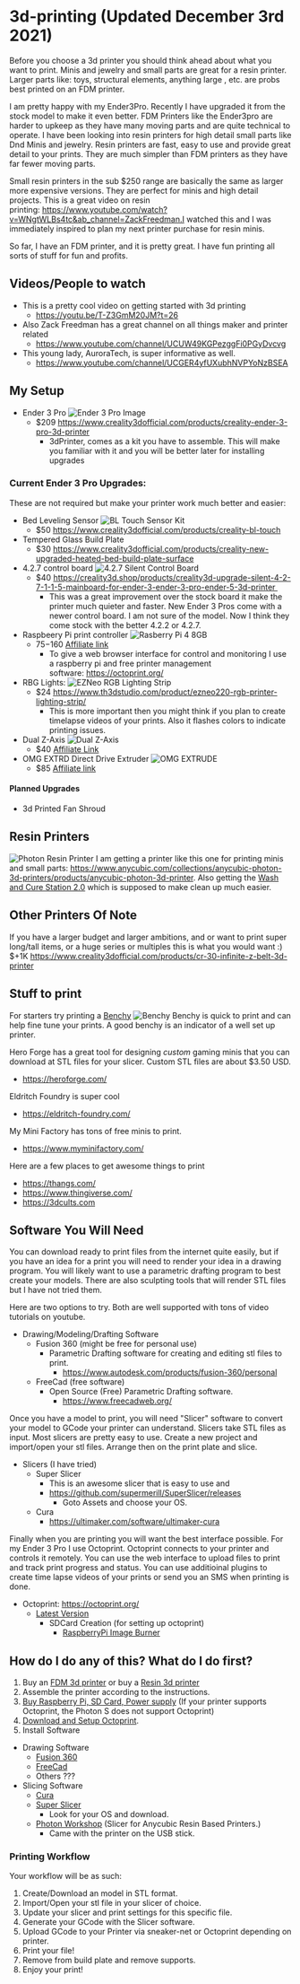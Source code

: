 # 3d-printing (Updated December 3rd 2021)

Before you choose a 3d printer you should think ahead about what you want to print. Minis and jewelry and small parts are great for a resin printer. Larger parts like: toys, structural elements, anything large , etc. are probs best printed on an FDM printer. 

I am pretty happy with my Ender3Pro. Recently I have upgraded it from the stock model to make it even better. FDM Printers like the Ender3pro are harder to upkeep as they have many moving parts and are quite technical to operate. I have been looking into resin printers for high detail small parts like Dnd Minis and jewelry. Resin printers are fast, easy to use and provide great detail to your prints. They are much simpler than FDM printers as they have far fewer moving parts.

Small resin printers in the sub $250 range are basically the same as larger more expensive versions. They are perfect for minis and high detail projects. This is a great video on resin printing: https://www.youtube.com/watch?v=WNgtWLBs4tc&ab_channel=ZackFreedman.I watched this and I was immediately inspired to plan my next printer purchase for resin minis.

So far, I have an FDM printer, and it is pretty great. I have fun printing all sorts of stuff for fun and profits.

## Videos/People to watch
- This is a pretty cool video on getting started with 3d printing
  - https://youtu.be/T-Z3GmM20JM?t=26
- Also Zack Freedman has a great channel on all things maker and printer related
  - https://www.youtube.com/channel/UCUW49KGPezggFi0PGyDvcvg
- This young lady, AuroraTech, is super informative as well.
  - https://www.youtube.com/channel/UCGER4yfUXubhNVPYoNzBSEA

## My Setup 
- Ender 3 Pro ![Ender 3 Pro Image](https://cdn.shopify.com/s/files/1/0508/1494/3382/products/KU_RLUV0ZYBV8_BLLV6W9O6_1024x1024.png?v=1603706565)
  - $209 https://www.creality3dofficial.com/products/creality-ender-3-pro-3d-printer
    - 3dPrinter, comes as a kit you have to assemble. This will make you familiar with it and you will be better later for installing upgrades 

### Current Ender 3 Pro Upgrades:
These are not required but make your printer work much better and easier:
- Bed Leveling Sensor ![BL Touch Sensor Kit](https://m.media-amazon.com/images/I/71xK2H+qLcL._SL1500_.jpg )
  - $50 https://www.creality3dofficial.com/products/creality-bl-touch
- Tempered Glass Build Plate
  - $30 https://www.creality3dofficial.com/products/creality-new-upgraded-heated-bed-build-plate-surface
- 4.2.7 control board ![4.2.7 Silent Control Board](https://cdn.shopify.com/s/files/1/0508/1494/3382/products/V4.2.7_3-EN_1024x1024@2x.jpg?v=1603705627)
  - $40 https://creality3d.shop/products/creality3d-upgrade-silent-4-2-7-1-1-5-mainboard-for-ender-3-ender-3-pro-ender-5-3d-printer 
    - This was a great improvement over the stock board it make the printer much quieter and faster. New Ender 3 Pros come with a newer control board. I am not sure of the model. Now I think they come stock with the better 4.2.2 or 4.2.7.   
- Raspbeery Pi print controller ![Rasberry Pi 4 8GB](https://m.media-amazon.com/images/I/71-2nd6QRnL._AC_SL1400_.jpg)
  - $75-$160 [Affiliate link](https://www.amazon.com/gp/product/B08B6F1FV5/ref=as_li_tl?ie=UTF8&camp=1789&creative=9325&creativeASIN=B08B6F1FV5&linkCode=as2&tag=hepaestus-20&linkId=1afde8e5c3316806a2f0a7fc6d2f4477)
    - To give a web browser interface for control and monitoring I use a raspberry pi and free printer management software: https://octoprint.org/
- RBG Lights: ![EZNeo RGB Lighting Strip](https://www.th3dstudio.com/wp-content/uploads/2021/07/ezneo_main1.jpg)
  - $24 https://www.th3dstudio.com/product/ezneo220-rgb-printer-lighting-strip/
    - This is more important then you might think if you plan to create timelapse videos of your prints. Also it flashes colors to indicate printing issues.
- Dual Z-Axis ![Dual Z-Axis](https://m.media-amazon.com/images/I/61GZd-QalUS._SL1000_.jpg)
  - $40 [Affiliate Link](https://www.amazon.com/gp/product/B08S71B4R9/ref=as_li_tl?ie=UTF8&camp=1789&creative=9325&creativeASIN=B08S71B4R9&linkCode=as2&tag=hepaestus-20&linkId=320864efd892784efadbcc762672d5ca)
- OMG EXTRD Direct Drive Extruder ![OMG EXTRUDE](https://m.media-amazon.com/images/I/61bUmHXD7cL._SL1500_.jpg)
  - $85 [Affiliate link](https://www.amazon.com/gp/product/B098TZ2PYK/ref=as_li_tl?ie=UTF8&camp=1789&creative=9325&creativeASIN=B098TZ2PYK&linkCode=as2&tag=hepaestus-20&linkId=a5331e21dafcba92c619657d935876a1)

#### Planned Upgrades
- 3d Printed Fan Shroud

## Resin Printers
![Photon Resin Printer](https://cdn.shopify.com/s/files/1/0245/5519/2380/products/Photon_7_1800x1800.jpg?v=1586489285)
I am getting a printer like this one for printing minis and small parts: https://www.anycubic.com/collections/anycubic-photon-3d-printers/products/anycubic-photon-3d-printer. Also getting the [Wash and Cure Station 2.0](https://www.amazon.com/gp/product/B08JCSSTD5/ref=as_li_qf_asin_il_tl?ie=UTF8&tag=hepaestus-20&creative=9325&linkCode=as2&creativeASIN=B08JCSSTD5&linkId=57b74f3e05d795dc64de733455e5f6f0) which is supposed to make clean up much easier.

## Other Printers Of Note
If you have a larger budget and larger ambitions, and or want to print super long/tall items, or a huge series or multiples this is what you would want :)  $+1K https://www.creality3dofficial.com/products/cr-30-infinite-z-belt-3d-printer

## Stuff to print
For starters try printing a [Benchy](https://www.3dbenchy.com/) ![Benchy](https://www.3dbenchy.com/wp-content/uploads/2015/04/3DBenchy.com_logo_standard_text_250x1001.png)
Benchy is quick to print and can help fine tune your prints. A good benchy is an indicator of a well set up printer.

Hero Forge has a great tool for designing *custom* gaming minis that you can download at STL files for your slicer. Custom STL files are about $3.50 USD.
- https://heroforge.com/

Eldritch Foundry is super cool 
- https://eldritch-foundry.com/

My Mini Factory has tons of free minis to print. 
- https://www.myminifactory.com/
  
Here are a few places to get awesome things to print
- https://thangs.com/
- https://www.thingiverse.com/
- https://3dcults.com

## Software You Will Need
You can download ready to print files from the internet quite easily, but if you have an idea for a print you will need to render your idea in a drawing program. You will likely want to use a parametric drafting program to best create your models. There are also sculpting tools that will render STL files but I have not tried them.

Here are two options to try. Both are well supported with tons of video tutorials on youtube.
- Drawing/Modeling/Drafting Software
  - Fusion 360 (might be free for personal use)
    - Parametric Drafting software for creating and editing stl files to print.
      - https://www.autodesk.com/products/fusion-360/personal
  - FreeCad (free software)
    - Open Source (Free) Parametric Drafting software.
      - https://www.freecadweb.org/


Once you have a model to print, you will need "Slicer" software to convert your model to GCode your printer can understand. Slicers take STL files as input. Most slicers are pretty easy to use. Create a new project and import/open your stl files. Arrange then on the print plate and slice. 
- Slicers (I have tried)
  - Super Slicer 
    - This is an awesome slicer that is easy to use and 
    - https://github.com/supermerill/SuperSlicer/releases
      - Goto Assets and choose your OS.    
  - Cura 
    - https://ultimaker.com/software/ultimaker-cura


Finally when you are printing you will want the best interface possible. For my Ender 3 Pro I use Octoprint. Octoprint connects to your printer and controls it remotely. You can use the web interface to upload files to print and track print progress and status. You can use additioinal plugins to create time lapse videos of your prints or send you an SMS when printing is done. 

- Octoprint: https://octoprint.org/ 
  - [Latest Version](https://octoprint.org/download/)
    - SDCard Creation (for setting up octoprint)
      - [RaspberryPi Image Burner](https://www.raspberrypi.com/news/raspberry-pi-imager-imaging-utility/)

## How do I do any of this? What do I do first?
1. Buy an [FDM 3d printer](https://www.amazon.com/gp/product/B07BR3F9N6?ie=UTF8&tag=hepaestus-20&camp=1789&linkCode=xm2&creativeASIN=B07BR3F9N6) or buy a [Resin 3d printer](https://www.amazon.com/gp/product/B093SC6TDS/ref=as_li_tl?ie=UTF8&camp=1789&creative=9325&creativeASIN=B093SC6TDS&linkCode=as2&tag=hepaestus-20&linkId=810d8c7f677357e3159bfeb3a8e36727)
2. Assemble the printer according to the instructions.
3. [Buy Raspberry Pi, SD Card, Power supply](https://www.amazon.com/gp/product/B07V5JTMV9/ref=as_li_tl?ie=UTF8&camp=1789&creative=9325&creativeASIN=B07V5JTMV9&linkCode=as2&tag=hepaestus-20&linkId=c66b26ab4414e7a0eabea9f756b3ac70) (If your printer supports Octoprint, the Photon S does not support Octoprint)
4. [Download and Setup Octoprint](https://octoprint.org/download/). 
5. Install Software
- Drawing Software
  - [Fusion 360](https://www.autodesk.com/products/fusion-360/personal)
  - [FreeCad](https://www.freecadweb.org/)
  - Others ???
- Slicing Software
  - [Cura](https://ultimaker.com/software/ultimaker-cura)
  - [Super Slicer](https://github.com/supermerill/SuperSlicer/releases)
    - Look for your OS and download.
  - [Photon Workshop](https://github.com/ANYCUBIC-3D/PhotonWorkshop/releases) (Slicer for Anycubic Resin Based Printers.)
    - Came with the printer on the USB stick.

### Printing Workflow
Your workflow will be as such:
1. Create/Download an model in STL format.
2. Import/Open your stl file in your slicer of choice.
3. Update your slicer and print settings for this specific file.
4. Generate your GCode with the Slicer software.
5. Upload GCode to your Printer via sneaker-net or Octoprint depending on printer.
6. Print your file!
7. Remove from build plate and remove supports.
8. Enjoy your print!
